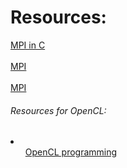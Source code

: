 <h1>Resources:</h1>
<a href="https://www.codingame.com/playgrounds/47058/have-fun-with-mpi-in-c/communication-modes"> MPI in C</a><br><br>
<a href="https://mpitutorial.com/tutorials/mpi-send-and-receive/"> MPI </a>
<br><br>
<a href="https://mitcse.github.io/Files/PCAP2.pdf"> MPI </a>

<h6>Resources for OpenCL:</h6>
<li><ol><a href='https://subscription.packtpub.com/book/programming/9781849692342/1/ch01lvl1sec12/an-example-of-opencl-program'>OpenCL programming</ol>
<ol></ol></li>
